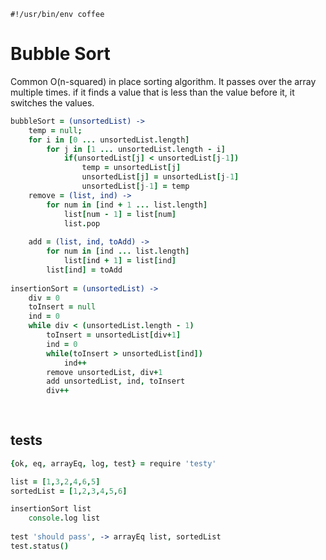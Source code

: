     #!/usr/bin/env coffee
# Bubble Sort
Common O(n-squared) in place sorting algorithm.  It passes over the array multiple times.   if it finds a value that is less than the value before it, it switches the values.

```coffeescript
bubbleSort = (unsortedList) ->
    temp = null;
    for i in [0 ... unsortedList.length]
        for j in [1 ... unsortedList.length - i]
            if(unsortedList[j] < unsortedList[j-1])
                temp = unsortedList[j]
                unsortedList[j] = unsortedList[j-1]
                unsortedList[j-1] = temp
 	remove = (list, ind) ->
 		for num in [ind + 1 ... list.length]
 			list[num - 1] = list[num]
 			list.pop
 		
 	add = (list, ind, toAdd) ->
 		for num in [ind ... list.length]
 			list[ind + 1] = list[ind]
 		list[ind] = toAdd
 	                                 
insertionSort = (unsortedList) ->
	div = 0
	toInsert = null
	ind = 0
	while div < (unsortedList.length - 1)
		toInsert = unsortedList[div+1]
		ind = 0
		while(toInsert > unsortedList[ind])
			ind++
		remove unsortedList, div+1
		add unsortedList, ind, toInsert
		div++
		
		

```
## tests

```coffeescript
{ok, eq, arrayEq, log, test} = require 'testy'

list = [1,3,2,4,6,5]
sortedList = [1,2,3,4,5,6]

insertionSort list
	console.log list
	
test 'should pass', -> arrayEq list, sortedList
test.status()
```

